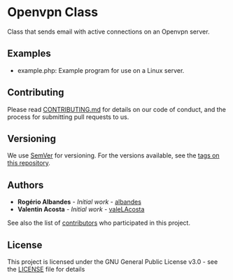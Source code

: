 # Openvpn Class
Class that sends email with active connections on an Openvpn server.




## Examples 
* example.php: Example program for use on a Linux server.
 

## Contributing

Please read [CONTRIBUTING.md](https://github.com/albandes/openvpn/CONTRIBUTING.md) for details on our code of conduct, and the process for submitting pull requests to us.

## Versioning

We use [SemVer](http://semver.org/) for versioning. For the versions available, see the [tags on this repository](https://github.com/your/project/tags).

## Authors

* **Rogério Albandes** - *Initial work* - [albandes](https://github.com/albandes)
* **Valentin Acosta** - *Initial work* - [valeLAcosta](https://github.com/valeLAcosta)

See also the list of [contributors](https://github.com/albandes/openvpn/contributors) who participated in this project.

## License

This project is licensed under the GNU General Public License v3.0 - see the [LICENSE](LICENSE) file for details

